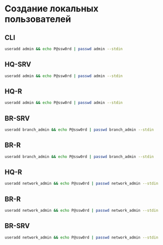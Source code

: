 # Создание локальных пользователей
## CLI
```sh
useradd admin && echo P@ssw0rd | passwd admin --stdin
```
## HQ-SRV
```sh
useradd admin && echo P@ssw0rd | passwd admin --stdin
```
## HQ-R
```sh
useradd admin && echo P@ssw0rd | passwd admin --stdin
```
## BR-SRV
```sh
useradd branch_admin && echo P@ssw0rd | passwd branch_admin --stdin
```
## BR-R
```sh
useradd branch_admin && echo P@ssw0rd | passwd branch_admin --stdin
```
## HQ-R
```sh
useradd network_admin && echo P@ssw0rd | passwd network_admin --stdin
```
## BR-R
```sh
useradd network_admin && echo P@ssw0rd | passwd network_admin --stdin
```
## BR-SRV
```sh
useradd network_admin && echo P@ssw0rd | passwd network_admin --stdin
```
